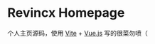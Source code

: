 # Revincx Homepage

个人主页源码，使用 [Vite](https://github.com/vitejs/vite) + [Vue.js](https://github.com/vuejs/vue)
写的很菜勿喷（
